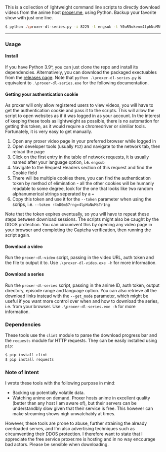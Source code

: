This is a collection of lightweight command line scripts to directly download videos from the anime host [proxer.me](https://proxer.me/), using Python. Backup your favorite show with just one line.
```bash
$ python .\proxer-dl-series.py -i 8225 -l engsub -t Y0uR5oken=4lphNuM5tr -o H:\anime\Ping_Pong\ -e 1-11
```

-------------------------------------------

### Usage

#### Install

If you have Python 3.9^, you can just clone the repo and install its dependencies. Alternatively, you can download the packaged exectuables from the [releases page](https://github.com/TimH96/proxer-dl-tools/releases). Note that ``python .\proxer-dl-series.py`` is equivalent to ``.\proxer-dl-series.exe`` for the following documentation.

#### Getting your authentication cookie

As proxer will only allow registered users to view videos, you will have to get the authentication cookie and pass it to the scripts. This will allow the script to open websites as if it was logged in as your account. In the interest of keeping these tools as lightweight as possible, there is no automation for getting this token, as it would require a chromedriver or similiar tools. Fortunately, it is very easy to get manually.

1. Open any proxer video page in your preferred browser while logged in
2. Open developer tools (usually ``F12``) and navigate to the network tab, then reload the page
3. Click on the first entry in the table of network requests, it is usually named after your language option, i.e. ``engsub``
4. Navigate to the Request Headers section of this request and find the Cookie field
5. There will be multiple cookies there, you can find the authentication token by method of elimination - all the other cookies will be humanly readable to some degree, look for the one that looks like two random alphanumerical strings seperated by a ``=``
6. Copy this token and use it for the ``--token`` parameter when using the scrips, i.e. ``--token r4nD0m57rng=4lpHaNuMsTr1ng``

Note that the token expires eventually, so you will have to repeat these steps between download sessions. The scripts might also be caught by the DDOS protection. You can circumvent this by opening any video page in your browser and completing the Captcha verification, then running the script again.

#### Download a video

Run the ``proxer-dl-video`` script, passing in the video URL, auth token and the file to output it to. Use ``.\proxer-dl-video.exe -h`` for more information.

#### Download a series

Run the ``proxer-dl-series`` script, passing in the anime ID, auth token, output directory, episode range and language option. You can also retrieve all the download links instead with the ``--get_mode`` parameter, which might be useful if you want more control over when and how to download the series, i.e. from your browser. Use ``.\proxer-dl-series.exe -h`` for more information.

### Dependencies

These tools use the ``clint`` module to parse the download progress bar and the ``requests`` module for HTTP requests. They can be easily installed using ``pip``:

```bash
$ pip install clint
$ pip install requests
```

### Note of Intent

I wrote these tools with the following purpose in mind:
+ Backing up potentially volatile data.
+ Watching anime on demand. Proxer hosts anime in excellent quality (better than any host I am aware of), but their servers can be understandbly slow given that their service is free. This however can make streaming shows nigh unwatchably at times.

However, these tools are prone to abuse, further straining the already overloaded serves, and I'm also advertising techniques such as circumventing their DDOS protection. I therefore want to state that I appreciate the free service proxer.me is hosting and in no way encourage bad actors. Please be sensible when downloading.
